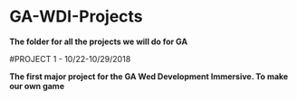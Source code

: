 # GA-WDI-Projects

**The folder for all the projects we will do for GA**

#PROJECT 1 - 10/22-10/29/2018 

**The first major project for the GA Wed Development Immersive. To make our own game**
